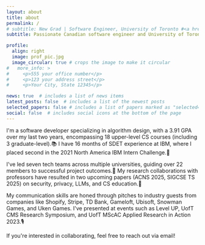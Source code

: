 ```yaml
---
layout: about
title: about
permalink: /
# subtitle: New Grad | Software Engineer, University of Toronto #<a href='#'>Affiliations</a>. Address. Contacts. Moto. Etc.
subtitle: Passionate Canadian software engineer and University of Toronto graduate. 🦫

profile:
  align: right
  image: prof_pic.jpg
  image_circular: true # crops the image to make it circular
#   more_info: >
#     <p>555 your office number</p>
#     <p>123 your address street</p>
#     <p>Your City, State 12345</p>

news: true  # includes a list of news items
latest_posts: false  # includes a list of the newest posts
selected_papers: false # includes a list of papers marked as "selected={true}"
social: false  # includes social icons at the bottom of the page
---
```


I'm a software developer specializing in algorithm design, with a 3.91 GPA over my last two years, encompassing 18 upper-level CS courses (including 3 graduate-level).📚 I have 16 months of SDET experience at IBM, where I placed second in the 2021 North America IBM Intern Challenge.💼 

I've led seven tech teams across multiple universities, guiding over 22 members to successful project outcomes.🤝 My research collaborations with professors have resulted in two upcoming papers (ACNS 2025, SIGCSE TS 2025) on security, privacy, LLMs, and CS education.🔬

My communication skills are honed through pitches to industry guests from companies like Shopify, Stripe, TD Bank, Gameloft, Ubisoft, Snowman Games, and Uken Games. I've presented at events such as Level UP, UofT CMS Research Symposium, and UofT MScAC Applied Research in Action 2023.🎙️ 

<!-- And here’s a memory anchor, in case my profile seems plain to you:
> Computer science is no more about computers than astronomy is about telescopes.
> —— Edsger Dijkstra -->

If you're interested in collaborating, feel free to reach out via email!

<!-- Versiona 1: -->
<!-- > Computer science is no more about computers than astronomy is about telescopes.
> —— Edsger Dijkstra

Inspired by the idea of computer science as a 'telescope' to explore the universe of possibilities, I delved into multiple areas during my undergraduate studies. These roles included backend development, game development (with a focus on graphics and geometry), and research in crypto/Web3. I'm passionate about solving real-world problems with the power of technology and am incredibly grateful for the support of my teammates and professors. Over the past few years, I have gained valuable experience and leadership skills. 

If you are interested in collaborating, please feel free to reach out via email! -->

<!-- In a quest to learn how to use the "telescope" and explore the "universe" during my undergraduate studies, I delved into multiple areas of computer science while adopting various identities. 
These roles included working as 
- a backend developer in the field of computer engineering, 
- a game developer in the field of computer graphics/geometry processing, and
- a researcher in the field of crypto/Web3.

I find it exciting that our world is changing so rapidly, bringing new problems to identify and solve. I am incredibly thankful to my teammates and professors, and I enjoy applying theoretical knowledge to solve real-world problems.

Over the past few years, I have gained valuable work and research experience, as well as developed my leadership skills. If you are interested in collaborating after reviewing my CV, please feel free to reach out via email! -->

<!-- Write your biography here. Tell the world about yourself. Link to your favorite [subreddit](http://reddit.com). You can put a picture in, too. The code is already in, just name your picture `prof_pic.jpg` and put it in the `img/` folder.

Put your address / P.O. box / other info right below your picture. You can also disable any of these elements by editing `profile` property of the YAML header of your `_pages/about.md`. Edit `_bibliography/papers.bib` and Jekyll will render your [publications page](/al-folio/publications/) automatically.

Link to your social media connections, too. This theme is set up to use [Font Awesome icons](https://fontawesome.com/) and [Academicons](https://jpswalsh.github.io/academicons/), like the ones below. Add your Facebook, Twitter, LinkedIn, Google Scholar, or just disable all of them. -->